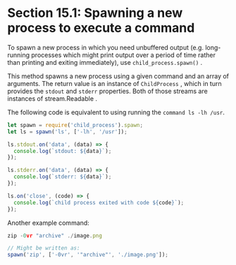 # Section 15.1: Spawning a new process to execute a command

To spawn a new process in which you need unbuffered output (e.g. long-running 
processes which might print output over a period of time rather than printing and 
exiting immediately), use `child_process.spawn()` .

This method spawns a new process using a given command and an array of arguments. The 
return value is an instance of `ChildProcess` , which in turn provides the `stdout` 
and `stderr` properties. Both of those streams are instances of stream.Readable .

The following code is equivalent to using running the `command ls -lh /usr`.
```js
let spawn = require('child_process').spawn;
let ls = spawn('ls', ['-lh', '/usr']);

ls.stdout.on('data', (data) => {
  console.log(`stdout: ${data}`);
});

ls.stderr.on('data', (data) => {
  console.log(`stderr: ${data}`);
});

ls.on('close', (code) => {
  console.log(`child process exited with code ${code}`);
});
```
Another example command:
```js
zip -0vr "archive" ./image.png

// Might be written as:
spawn('zip', ['-0vr', '"archive"', './image.png']);
```